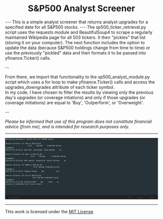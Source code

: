 <h1 align="center"><b>S&P500 Analyst Screener</b></h1>
---
This is a simple analyst screener that returns analyst upgrades for a specified date for all S&P500 stocks.  
---
The sp500_ticker_retrieval.py script uses the requests module and BeautifulSoup4 to scrape a regularly maintained Wikipedia page for all 503 tickers. It then "pickles" that list (storing it on your computer).  
The next function includes the option to update the data (because S&P500 holdings change from time to time) or use the previously "pickled" data and then formats it to be passed into yfinance.Ticker() calls.  

--

From there, we import that functionality to the sp500_analyst_module.py script which uses a for loop to make yfinance.Ticker() calls and access the upgrades_downgrades attribute of each ticker symbol.  
In my code, I have chosen to filter the results by viewing only the previous day's upgrades (or coverage intiations) and only if those upgrades (or coverage initiations) are equal to 'Buy', 'Outperform', or 'Overweight'.

--

*Please be informed that use of this program does not constitute financial advice (from me), and is intended for research purposes only.*

---

<div style="text-align:center;">
    <img src="https://github.com/csirick2020/Analyst_Screener/blob/main/Analyst_Screener.S%26P500.jpg" alt="JPG of program output...">
</div>

---
This work is licensed under the [MIT License](https://github.com/csirick2020/Analyst_Screener/blob/main/LICENSE)
